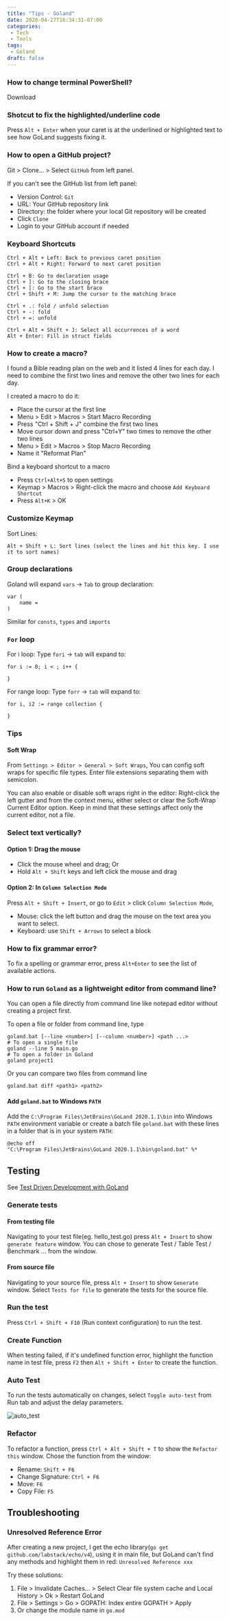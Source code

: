 ```yaml
---
title: "Tips - Goland"
date: 2020-04-27T16:34:31-07:00
categories:
 - Tech
 - Tools
tags:
 - Goland
draft: false
---
```


### How to change terminal PowerShell?
Download 

### Shotcut to fix the highlighted/underline code
Press `Alt + Enter` when your caret is at the underlined or highlighted text to see how GoLand suggests fixing it.

### How to open a GitHub project?
Git > Clone... > Select `GitHub` from left panel.

If you can't see the GitHub list from left panel:
* Version Control: `Git`
* URL: Your GitHub repository link
* Directory: the folder where your local Git repository will be created
* Click `Clone`
* Login to your GitHub account if needed

### Keyboard Shortcuts
```
Ctrl + Alt + Left: Back to previous caret position
Ctrl + Alt + Right: Forward to next caret position

Ctrl + B: Go to declaration usage
Ctrl + ]: Go to the closing brace
Ctrl + [: Go to the start brace
Ctrl + Shift + M: Jump the cursor to the matching brace

Ctrl + .: fold / unfold selection
Ctrl + -: fold 
Ctrl + =: unfold

Ctrl + Alt + Shift + J: Select all occurrences of a word
Alt + Enter: Fill in struct fields
```

### How to create a macro?
I found a Bible reading plan on the web and it listed 4 lines for each day.
I need to combine the first two lines and remove the other two lines for each day.

I created a macro to do it:
* Place the cursor at the first line
* Menu > Edit > Macros > Start Macro Recording
* Press "Ctrl + Shift + J" combine the first two lines
* Move cursor down and press "Ctrl+Y" two times to remove the other two lines
* Menu > Edit > Macros > Stop Macro Recording
* Name it "Reformat Plan"

Bind a keyboard shortcut to a macro
* Press `Ctrl+Alt+S` to open settings
* Keymap > Macros > Right-click the macro and choose `Add Keyboard Shortcut` 
* Press `Alt+K` > OK

### Customize Keymap
Sort Lines:
```
Alt + Shift + L: Sort lines (select the lines and hit this key. I use it to sort names)
```

### Group declarations
Goland will expand `vars` -> `Tab` to group declaration:
```
var (
    name =
)
```
Similar for `consts`, `types` and `imports`

### `For` loop
For i loop: Type `fori` -> `tab` will expand to:
```
for i := 0; i < ; i++ {
	
}
```

For range loop: Type `forr` -> `tab` will expand to:
```
for i, i2 := range collection {
		
}
```
### Tips
#### Soft Wrap
From `Settings > Editor > General > Soft Wraps`, You can config soft wraps for specific file types. Enter file extensions separating them with semicolon.

You can also enable or disable soft wraps right in the editor:
Right-click the left gutter and from the context menu, either select or clear the Soft-Wrap Current Editor option. 
Keep in mind that these settings affect only the current editor, not a file. 

### Select text vertically?
#### Option 1: Drag the mouse
* Click the mouse wheel and drag; Or
* Hold `Alt + Shift` keys and left click the mouse and drag

#### Option 2: In `Column Selection Mode`
Press `Alt + Shift + Insert`, or go to `Edit` > click `Column Selection Mode`,
* Mouse: click the left button and drag the mouse on the text area you want to select.
* Keyboard: use `Shift + Arrows` to select a block

### How to fix grammar error?
To fix a spelling or grammar error, press `Alt+Enter` to see the list of available actions.

### How to run `Goland` as a lightweight editor from command line?
You can open a file directly from command line like notepad editor without creating a project first.

To open a file or folder from command line, type
```
goland.bat [--line <number>] [--column <number>] <path ...>
# To open a single file
goland --line 5 main.go
# To open a folder in Goland
goland project1
```

Or you can compare two files from command line
```
goland.bat diff <path1> <path2>
```

#### Add `goland.bat` to Windows `PATH`
Add the `C:\Program Files\JetBrains\GoLand 2020.1.1\bin` into Windows `PATH` environment variable  or 
create a batch file `goland.bat` with these lines in a folder that is in your system `PATH`:
```
@echo off
"C:\Program Files\JetBrains\GoLand 2020.1.1\bin\goland.bat" %*
```

## Testing
See [Test Driven Development with GoLand](https://blog.jetbrains.com/go/2020/03/13/test-driven-development-with-goland/)

### Generate tests
#### From testing file
Navigating to your test file(eg. hello_test.go) press `Alt + Insert` to show `generate feature` window.
You can chose to generate Test / Table Test / Benchmark ... from the window.

#### From source file
Navigating to your source file, press `Alt + Insert` to show `Generate` window.
Select `Tests for file` to generate the tests for the source file.

### Run the test
Press `Ctrl + Shift + F10`  (Run context configuration) to run the test.

### Create Function
When testing failed, if it's undefined function error, highlight the function name in test file, 
press `F2` then `Alt + Shift + Enter` to create the function.

### Auto Test
To run the tests automatically on changes, select `Toggle auto-test` from Run tab and adjust the delay parameters.

![auto_test](/images/2020/goland_auto_test.jpg) 

### Refactor
To refactor a function, press `Ctrl + Alt + Shift + T` to show the `Refactor this` window.
Chose the function from the window:
* Rename: `Shift + F6`
* Change Signature: `Ctrl + F6`
* Move: `F6`
* Copy File: `F5`

## Troubleshooting

### Unresolved Reference Error
After creating a new project, I get the echo library(`go get github.com/labstack/echo/v4`), using it in main file, 
but GoLand can't find any methods and highlight them in red:
`Unresolved Reference xxx`

Try these solutions: 
1. File > Invalidate Caches... > Select Clear file system cache and Local History > Ok > Restart GoLand
1. File > Settings > Go > GOPATH: Index entire GOPATH > Apply
1. Or change the module name in `go.mod`
